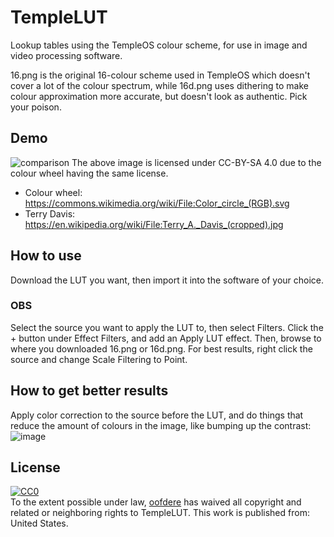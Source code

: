 # TempleLUT
Lookup tables using the TempleOS colour scheme, for use in image and video processing software.

16.png is the original 16-colour scheme used in TempleOS which doesn't cover a lot of the colour spectrum, while 16d.png uses dithering to make colour approximation more accurate, but doesn't look as authentic. Pick your poison.

## Demo
![comparison](https://user-images.githubusercontent.com/43102807/128951220-dadb62bd-1f10-4e50-9f1d-9c527cd9ccdf.png)
The above image is licensed under CC-BY-SA 4.0 due to the colour wheel having the same license.
 - Colour wheel: https://commons.wikimedia.org/wiki/File:Color_circle_(RGB).svg
 - Terry Davis: https://en.wikipedia.org/wiki/File:Terry_A._Davis_(cropped).jpg

## How to use
Download the LUT you want, then import it into the software of your choice.

### OBS
Select the source you want to apply the LUT to, then select Filters. Click the + button under Effect Filters, and add an Apply LUT effect. Then, browse to where you downloaded 16.png or 16d.png. For best results, right click the source and change Scale Filtering to Point.

## How to get better results
Apply color correction to the source before the LUT, and do things that reduce the amount of colours in the image, like bumping up the contrast:![image](https://user-images.githubusercontent.com/43102807/128982124-5db9db33-3ff6-49f2-b171-13a0c5b8af0d.png)

## License
<p xmlns:dct="http://purl.org/dc/terms/" xmlns:vcard="http://www.w3.org/2001/vcard-rdf/3.0#">
  <a rel="license"
     href="http://creativecommons.org/publicdomain/zero/1.0/">
    <img src="http://i.creativecommons.org/p/zero/1.0/88x31.png" style="border-style: none;" alt="CC0" />
  </a>
  <br />
  To the extent possible under law,
  <a rel="dct:publisher"
     href="https://oofdere.space">
    <span property="dct:title">oofdere</span></a>
  has waived all copyright and related or neighboring rights to
  <span property="dct:title">TempleLUT</span>.
This work is published from:
<span property="vcard:Country" datatype="dct:ISO3166"
      content="US" about="https://github.com/oofdere/TempleLUT">
  United States</span>.
</p>
